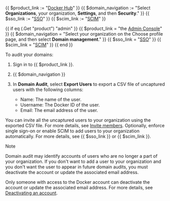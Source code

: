 {{ $product_link := "[Docker Hub](https://hub.docker.com)" }}
{{ $domain_navigation := "Select **Organizations**, your organization, **Settings**, and then **Security**." }}
{{ $sso_link := "[SSO](/security/for-admins/single-sign-on/)" }}
{{ $scim_link := "[SCIM](/security/for-admins/provisioning/scim/)" }}

{{ if eq (.Get "product") "admin" }}
  {{ $product_link = "the [Admin Console](https://admin.docker.com)" }}
  {{ $domain_navigation = "Select your organization on the Choose profile page, and then select **Domain management**." }}
  {{ $sso_link = "[SSO](/security/for-admins/single-sign-on/)" }}
  {{ $scim_link = "[SCIM](/security/for-admins/provisioning/scim/)" }}
{{ end }}

To audit your domains:

1. Sign in to {{ $product_link }}.
2. {{ $domain_navigation }}
3. In **Domain Audit**, select **Export Users** to export a CSV file of uncaptured users with the following columns:

   - Name: The name of the user.
   - Username: The Docker ID of the user.
   - Email: The email address of the user.

You can invite all the uncaptured users to your organization using the exported CSV file. For more details, see [Invite members](/admin/organization/members/). Optionally, enforce single sign-on or enable SCIM to add users to your organization automatically. For more details, see {{ $sso_link }} or {{ $scim_link }}.

> [!NOTE]
>
> Domain audit may identify accounts of users who are no longer a part of your organization. If you don't want to add a user to your organization and you don't want the user to appear in future domain audits, you must deactivate the account or update the associated email address.
>
> Only someone with access to the Docker account can deactivate the account or update the associated email address. For more details, see [Deactivating an account](/admin/deactivate-account/).
>
